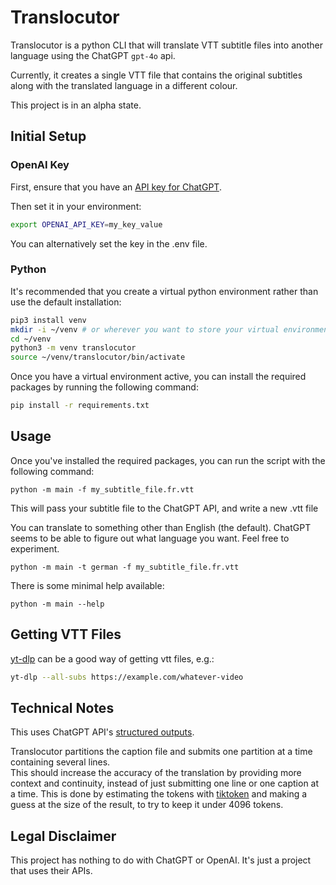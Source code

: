 # Translocutor

Translocutor is a python CLI that will translate VTT subtitle files into another language 
using the ChatGPT `gpt-4o` api.  

Currently, it creates a single VTT file that contains the original subtitles along with
the translated language in a different colour.

This project is in an alpha state.

## Initial Setup

### OpenAI Key

First, ensure that you have an [API key for ChatGPT](https://platform.openai.com/docs/quickstart/create-and-export-an-api-key).

Then set it in your environment:

```sh
export OPENAI_API_KEY=my_key_value
```

You can alternatively set the key in the .env file.

### Python

It's recommended that you create a virtual python environment rather than use the 
default installation:

```sh
pip3 install venv
mkdir -i ~/venv # or wherever you want to store your virtual environments
cd ~/venv
python3 -m venv translocutor
source ~/venv/translocutor/bin/activate
```

Once you have a virtual environment active, you can install the required packages 
by running the following command:

```sh
pip install -r requirements.txt
```

## Usage

Once you've installed the required packages, you can run the script with the following command:

```
python -m main -f my_subtitle_file.fr.vtt
```

This will pass your subtitle file to the ChatGPT API, and write a new .vtt file

You can translate to something other than English (the default).  ChatGPT seems to be 
able to figure out what language you want.  Feel free to experiment.

```
python -m main -t german -f my_subtitle_file.fr.vtt
```

There is some minimal help available:

```
python -m main --help
```

## Getting VTT Files

[yt-dlp](https://github.com/yt-dlp/yt-dlp/wiki/Installation) can be a good way
of getting vtt files, e.g.:

```sh
yt-dlp --all-subs https://example.com/whatever-video
```

## Technical Notes

This uses ChatGPT API's [structured outputs](https://openai.com/index/introducing-structured-outputs-in-the-api/).

Translocutor partitions the caption file and submits one partition at a time containing several lines.  
This should increase the accuracy of the translation by providing more context and continuity, 
instead of just submitting one line or one caption at a time.  This is done by estimating the 
tokens with [tiktoken](https://github.com/openai/tiktoken) and making a guess at the size of the 
result, to try to keep it under 4096 tokens.

## Legal Disclaimer

This project has nothing to do with ChatGPT or OpenAI.  It's just a project that uses their APIs.
